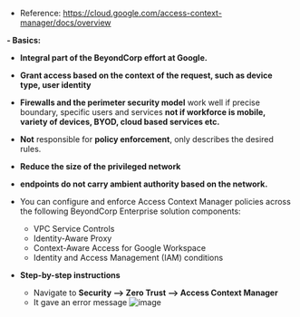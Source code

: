 - Reference: https://cloud.google.com/access-context-manager/docs/overview

**- Basics:**
  - **Integral part of the BeyondCorp effort at Google.**
  - **Grant access based on the context of the request, such as device type, user identity**
  - **Firewalls and the perimeter security model** work well if precise boundary, specific users and services **not if workforce is mobile, variety of devices, BYOD, cloud based services etc.**
  - **Not** responsible for **policy enforcement**, only describes the desired rules.
  - **Reduce the size of the privileged network**
  - **endpoints do not carry ambient authority based on the network.**
  - You can configure and enforce Access Context Manager policies across the following BeyondCorp Enterprise solution components:
    - VPC Service Controls
    - Identity-Aware Proxy
    - Context-Aware Access for Google Workspace
    - Identity and Access Management (IAM) conditions
  
- **Step-by-step instructions**
  - Navigate to **Security --> Zero Trust --> Access Context Manager**
  - It gave an error message 
![image](https://github.com/Ajit1279/GCP_Learning/assets/81754034/c69765b8-1d84-4ced-a81a-4340e0452ba1)
